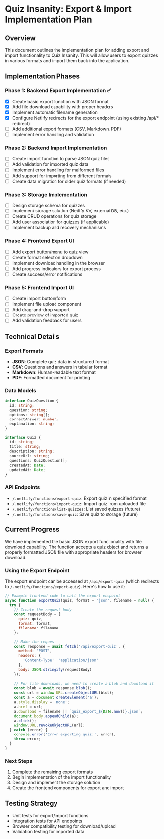 # Quiz Insanity: Export & Import Implementation Plan

## Overview
This document outlines the implementation plan for adding export and import functionality to Quiz Insanity. This will allow users to export quizzes in various formats and import them back into the application.

## Implementation Phases

### Phase 1: Backend Export Implementation ✅

- [x] Create basic export function with JSON format
- [x] Add file download capability with proper headers
- [x] Implement automatic filename generation
- [x] Configure Netlify redirects for the export endpoint (using existing /api/* redirect)
- [ ] Add additional export formats (CSV, Markdown, PDF)
- [ ] Implement error handling and validation

### Phase 2: Backend Import Implementation

- [ ] Create import function to parse JSON quiz files
- [ ] Add validation for imported quiz data
- [ ] Implement error handling for malformed files
- [ ] Add support for importing from different formats
- [ ] Create data migration for older quiz formats (if needed)

### Phase 3: Storage Implementation

- [ ] Design storage schema for quizzes
- [ ] Implement storage solution (Netlify KV, external DB, etc.)
- [ ] Create CRUD operations for quiz storage
- [ ] Add user association for quizzes (if applicable)
- [ ] Implement backup and recovery mechanisms

### Phase 4: Frontend Export UI

- [ ] Add export button/menu to quiz view
- [ ] Create format selection dropdown
- [ ] Implement download handling in the browser
- [ ] Add progress indicators for export process
- [ ] Create success/error notifications

### Phase 5: Frontend Import UI

- [ ] Create import button/form
- [ ] Implement file upload component
- [ ] Add drag-and-drop support
- [ ] Create preview of imported quiz
- [ ] Add validation feedback for users

## Technical Details

### Export Formats

- **JSON**: Complete quiz data in structured format
- **CSV**: Questions and answers in tabular format
- **Markdown**: Human-readable text format
- **PDF**: Formatted document for printing

### Data Models

```typescript
interface QuizQuestion {
  id: string;
  question: string;
  options: string[];
  correctAnswer: number;
  explanation: string;
}

interface Quiz {
  id: string;
  title: string;
  description: string;
  sourceUrl: string;
  questions: QuizQuestion[];
  createdAt: Date;
  updatedAt: Date;
}
```

### API Endpoints

- `/.netlify/functions/export-quiz`: Export quiz in specified format
- `/.netlify/functions/import-quiz`: Import quiz from uploaded file
- `/.netlify/functions/list-quizzes`: List saved quizzes (future)
- `/.netlify/functions/save-quiz`: Save quiz to storage (future)

## Current Progress

We have implemented the basic JSON export functionality with file download capability. The function accepts a quiz object and returns a properly formatted JSON file with appropriate headers for browser download.

### Using the Export Endpoint

The export endpoint can be accessed at `/api/export-quiz` (which redirects to `/.netlify/functions/export-quiz`). Here's how to use it:

```javascript
// Example frontend code to call the export endpoint
async function exportQuiz(quiz, format = 'json', filename = null) {
  try {
    // Create the request body
    const requestBody = {
      quiz: quiz,
      format: format,
      filename: filename
    };
    
    // Make the request
    const response = await fetch('/api/export-quiz', {
      method: 'POST',
      headers: {
        'Content-Type': 'application/json'
      },
      body: JSON.stringify(requestBody)
    });
    
    // For file downloads, we need to create a blob and download it
    const blob = await response.blob();
    const url = window.URL.createObjectURL(blob);
    const a = document.createElement('a');
    a.style.display = 'none';
    a.href = url;
    a.download = filename || `quiz_export_${Date.now()}.json`;
    document.body.appendChild(a);
    a.click();
    window.URL.revokeObjectURL(url);
  } catch (error) {
    console.error('Error exporting quiz:', error);
    throw error;
  }
}
```

### Next Steps

1. Complete the remaining export formats
2. Begin implementation of the import functionality
3. Design and implement the storage solution
4. Create the frontend components for export and import

## Testing Strategy

- Unit tests for export/import functions
- Integration tests for API endpoints
- Browser compatibility testing for download/upload
- Validation testing for imported data

